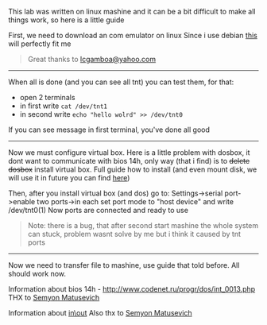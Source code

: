 This lab was written on linux mashine and it can be a bit difficult to make all things work, so here is a little guide

First, we need to download an com emulator on linux
Since i use debian [this](https://github.com/freemed/tty0tty) will perfectly fit me

> Great thanks to lcgamboa@yahoo.com

---

When all is done (and you can see all tnt) you can test them, for that:
  * open 2 terminals
  * in first write `cat /dev/tnt1`
  * in second write `echo "hello wolrd" >> /dev/tnt0`

If you can see message in first terminal, you've done all good

---

Now we must configure virtual box.
Here is a little problem with dosbox, it dont want to communicate with bios 14h, only way (that i find) is to ~~delete dosbox~~ install virtual box.
Full guide how to install (and even mount disk, we will use it in future you can find [here](https://www.makeuseof.com/tag/run-ms-dos-games-apps-linux/))

Then, after you install virtual box (and dos) go to:
Settings->serial port->enable two ports->in each set port mode to "host device" and write /dev/tnt0(1)
Now ports are connected and ready to use

> Note: there is a bug, that after second start mashine the whole system can stuck, problem wasnt solve by me but i think it caused by tnt ports

---

Now we need to transfer file to mashine, use guide that told before.
All should work now.


Information about bios 14h - http://www.codenet.ru/progr/dos/int_0013.php THX to [Semyon Matusevich](https://github.com/Xotab413)

Information about [in\out](https://sysprog.ru/post/komandy-in-i-out) Also thx to [Semyon Matusevich](https://github.com/Xotab413)
